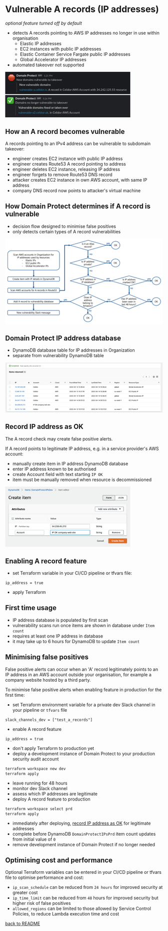 # Vulnerable A records (IP addresses)
*optional feature turned off by default*

* detects A records pointing to AWS IP addresses no longer in use within organisation
  * Elastic IP addresses
  * EC2 instances with public IP addresses
  * Elastic Container Service Fargate public IP addresses
  * Global Accelerator IP addresses 
* automated takeover not supported

<img src="images/a-record-vulnerable.png" width="400">

<img src="images/a-record-fixed.png" width="400">

## How an A record becomes vulnerable
A records pointing to an IPv4 address can be vulnerable to subdomain takeover:

* engineer creates EC2 instance with public IP address
* engineer creates Route53 A record pointing to address
* engineer deletes EC2 instance, releasing IP address
* engineer forgets to remove Route53 DNS record
* attacker creates EC2 instance in own AWS account, with same IP address
* company DNS record now points to attacker's virtual machine

## How Domain Protect determines if A record is vulnerable
* decision flow designed to minimise false positives
* only detects certain types of A record vulnerabilities

![Alt text](images/a-record-decision-tree.png?raw=true "A Record decision tree")

## Domain Protect IP address database
* DynamoDB database table for IP addresses in Organization
* separate from vulnerability DynamoDB table

![Alt text](images/ip-database.png?raw=true "IP Address database")

## Record IP address as OK
The A record check may create false positive alerts. 

If A record points to legitimate IP address, e.g. in a service provider's AWS account:
* manually create item in IP address DynamoDB database
* enter IP address known to be authorised
* create Account field with text starting `IP OK`
* item must be manually removed when resource is decommissioned

<img src="images/ip-exception.png" width="400">

## Enabling A record feature
* set Terraform variable in your CI/CD pipeline or tfvars file:
```
ip_address = true
```
* apply Terraform

## First time usage
* IP address database is populated by first scan
* vulnerability scans run once items are shown in database under `Item count`
* requires at least one IP address in database
* it may take up to 6 hours for DynamoDB to update `Item count`

## Minimising false positives
False positive alerts can occur when an 'A' record legitimately points
to an IP address in an AWS account outside your organisation,
for example a company website hosted by a third party.

To minimise false positive alerts when enabling feature in production for the first time:
* set Terraform environment variable for a private dev Slack channel in your pipeline or `tfvars` file
```
slack_channels_dev = ["test_a_records"]
```
* enable A record feature
```
ip_address = true
```
* don't apply Terraform to production yet
* deploy a development instance of Domain Protect to your production security audit account
```
terraform workspace new dev
terraform apply
```
* leave running for 48 hours
* monitor dev Slack channel
* assess which IP addresses are legitimate
* deploy A record feature to production
```
terraform workspace select prd
terraform apply
```
* immediately after deploying, [record IP address as OK](#record-ip-address-as-ok) for legitimate addresses
* complete before DynamoDB `DomainProtectIPsPrd` item count updates from initial value of `0`
* remove development instance of Domain Protect if no longer needed

## Optimising cost and performance
Optional Terraform variables can be entered in your CI/CD pipeline or tfvars file to optimise performance and cost:

* `ip_scan_schedule` can be reduced from `24 hours` for improved security at greater cost
* `ip_time_limit` can be reduced from `48` hours for improved security but higher risk of false positives
* `allowed_regions` can be limited to those allowed by Service Control Policies, to reduce Lambda execution time and cost

[back to README](../README.md)